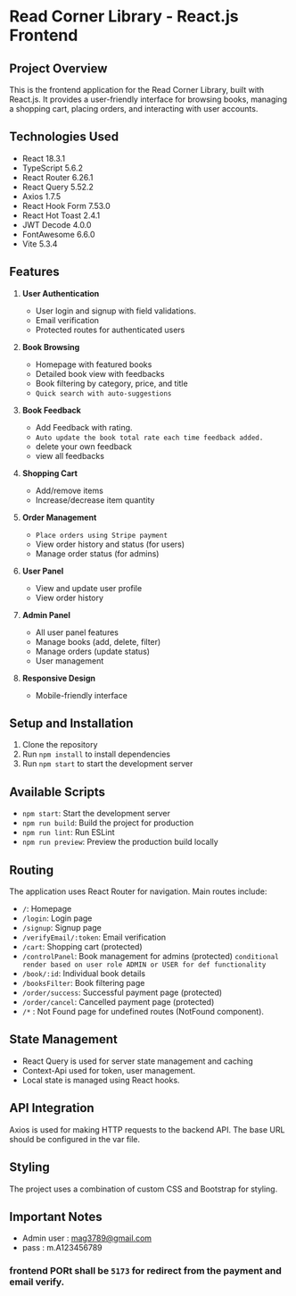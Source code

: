 # Read Corner Library - React.js Frontend

## Project Overview

This is the frontend application for the Read Corner Library, built with React.js. It provides a user-friendly interface for browsing books, managing a shopping cart, placing orders, and interacting with user accounts.

## Technologies Used

- React 18.3.1
- TypeScript 5.6.2
- React Router 6.26.1
- React Query 5.52.2
- Axios 1.7.5
- React Hook Form 7.53.0
- React Hot Toast 2.4.1
- JWT Decode 4.0.0
- FontAwesome 6.6.0
- Vite 5.3.4

## Features

1. **User Authentication**
   - User login and signup with field validations.
   - Email verification
   - Protected routes for authenticated users

2. **Book Browsing**
   - Homepage with featured books
   - Detailed book view with feedbacks
   - Book filtering by category, price, and title
   - `Quick search with auto-suggestions`

2. **Book Feedback**
   - Add Feedback with rating.
   - `Auto update the book total rate each time feedback added.`
   - delete your own feedback
   - view all feedbacks

3. **Shopping Cart**
   - Add/remove items
   - Increase/decrease item quantity

4. **Order Management**
   - `Place orders using Stripe payment`
   - View order history and status (for users)
   - Manage order status (for admins)

5. **User Panel**
   - View and update user profile
   - View order history

6. **Admin Panel**
   - All user panel features
   - Manage books (add, delete, filter)
   - Manage orders (update status)
   - User management

7. **Responsive Design**
   - Mobile-friendly interface


## Setup and Installation

1. Clone the repository
2. Run `npm install` to install dependencies
3. Run `npm start` to start the development server

## Available Scripts

- `npm start`: Start the development server
- `npm run build`: Build the project for production
- `npm run lint`: Run ESLint
- `npm run preview`: Preview the production build locally

## Routing

The application uses React Router for navigation. Main routes include:

- `/`: Homepage
- `/login`: Login page
- `/signup`: Signup page
- `/verifyEmail/:token`: Email verification
- `/cart`: Shopping cart (protected)
- `/controlPanel`: Book management for admins (protected) `conditional render based on user role ADMIN or USER for def functionality`
- `/book/:id`: Individual book details
- `/booksFilter`: Book filtering page
- `/order/success`: Successful payment page (protected)
- `/order/cancel`: Cancelled payment page (protected)
- `/*` : Not Found page for undefined routes (NotFound component).

## State Management

- React Query is used for server state management and caching
- Context-Api used for token, user management.
- Local state is managed using React hooks.

## API Integration

Axios is used for making HTTP requests to the backend API. The base URL should be configured in the var file.

## Styling

The project uses a combination of custom CSS and Bootstrap for styling.

## Important Notes
 - Admin user : mag3789@gmail.com
 - pass : m.A123456789

 ### frontend PORt shall be `5173` for redirect from the payment and email verify.

